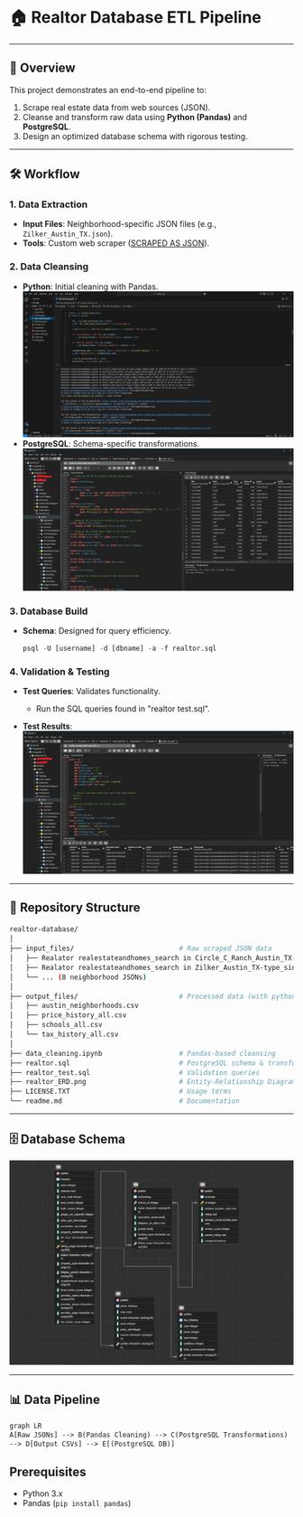 # 🏠 Realtor Database ETL Pipeline  

---

## 📌 **Overview**  
This project demonstrates an end-to-end pipeline to:  
1. Scrape real estate data from web sources (JSON).  
2. Cleanse and transform raw data using **Python (Pandas)** and **PostgreSQL**.  
3. Design an optimized database schema with rigorous testing.  

---

## 🛠️ **Workflow**  
### 1. **Data Extraction**  
- **Input Files**: Neighborhood-specific JSON files (e.g., `Zilker_Austin_TX.json`).  
- **Tools**: Custom web scraper ([SCRAPED AS JSON](https://github.com/...)).  

### 2. **Data Cleansing**  
- **Python**: Initial cleaning with Pandas.  
  ![Python Cleaning](Python_cleaing.png)  
- **PostgreSQL**: Schema-specific transformations.  
  ![SQL Cleaning](SQL_cleaning.png)  

### 3. **Database Build**  
- **Schema**: Designed for query efficiency.  
  ```sql  
  psql -U [username] -d [dbname] -a -f realtor.sql  
  ```  

### 4. **Validation & Testing**  
- **Test Queries**: Validates functionality.  
    - Run the SQL queries found in "realtor test.sql". 
    
- **Test Results**:  
  ![DB Testing](DB_testing.png)  

---

## 📂 **Repository Structure**  
```bash  
realtor-database/  
│  
├── input_files/                          # Raw scraped JSON data  
│   ├── Realator realestateandhomes_search in Circle_C_Ranch_Austin_TX-type_single_family_home at 2023-01-27 20.49.37.json  
│   ├── Realator realestateandhomes_search in Zilker_Austin_TX-type_single_family_home at 2023-01-27 19.57.47.json  
│   └── ... (8 neighborhood JSONs)  
│  
├── output_files/                         # Processed data (with python)  
│   ├── austin_neighborhoods.csv  
│   ├── price_history_all.csv  
│   ├── schools_all.csv  
│   └── tax_history_all.csv  
│  
├── data_cleaning.ipynb                   # Pandas-based cleansing  
├── realtor.sql                           # PostgreSQL schema & transformations  
├── realtor_test.sql                      # Validation queries  
├── realtor_ERD.png                       # Entity-Relationship Diagram  
├── LICENSE.TXT                           # Usage terms  
└── readme.md                             # Documentation  
```  

---

## 🗄️ **Database Schema**  
![ER Diagram](realtor_ERD.png)  

---

## 📊 **Data Pipeline**  
```mermaid  
graph LR  
A[Raw JSONs] --> B(Pandas Cleaning) --> C(PostgreSQL Transformations) --> D[Output CSVs] --> E[(PostgreSQL DB)]  
```  
## Prerequisites
- Python 3.x
- Pandas (`pip install pandas`)
